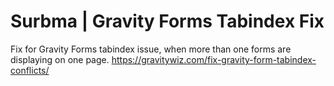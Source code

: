 Surbma | Gravity Forms Tabindex Fix
===================================

Fix for Gravity Forms tabindex issue, when more than one forms are displaying on one page.
https://gravitywiz.com/fix-gravity-form-tabindex-conflicts/
